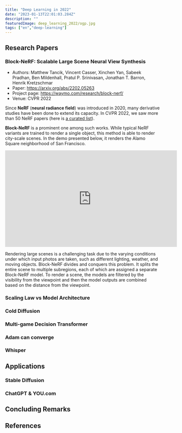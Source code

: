 ```yaml
---
title: "Deep Learning in 2022"
date: "2023-01-13T22:01:03.284Z"
description: ""
featuredImage: deep_learning_2022/ogp.jpg
tags: ["en","deep-learning"]
---
```



## Research Papers

### Block-NeRF: Scalable Large Scene Neural View Synthesis
- Authors: Matthew Tancik, Vincent Casser, Xinchen Yan, Sabeek Pradhan, Ben Mildenhall, Pratul P. Srinivasan, Jonathan T. Barron, Henrik Kretzschmar
- Paper: https://arxiv.org/abs/2202.05263
- Project page: https://waymo.com/research/block-nerf/
- Venue: CVPR 2022

Since **NeRF** (**neural radiance field**) was introduced in 2020, many derivative studies have been done to extend its capacity. In CVPR 2022, we saw more than 50 NeRF papers (here is [a curated list](https://dellaert.github.io/NeRF22/)).

**Block-NeRF** is a prominent one among such works. While typical NeRF variants are trained to render a single object, this method is able to render city-scale scenes. In the demo presented below, it renders the Alamo Square neighborhood of San Francisco.

<iframe width="560" height="315" src="https://www.youtube.com/embed/6lGMCAzBzOQ" title="YouTube video player" frameborder="0" allow="accelerometer; autoplay; clipboard-write; encrypted-media; gyroscope; picture-in-picture; web-share" allowfullscreen></iframe>

Rendering large scenes is a challenging task due to the varying conditions under which input photos are taken, such as different lighting, weather, and moving objects. Block-NeRF divides and conquers this problem. It splits the entire scene to multiple subregions, each of which are assigned a separate Block-NeRF model. To render a scene, the models are filtered by the visibility from the viewpoint and then the model outputs are combined based on the distance from the viewpoint.

### Scaling Law vs Model Architecture
### Cold Diffusion
### Multi-game Decision Transformer
### Adam can converge
### Whisper

## Applications
### Stable Diffusion
### ChatGPT & YOU.com


## Concluding Remarks

## References 
